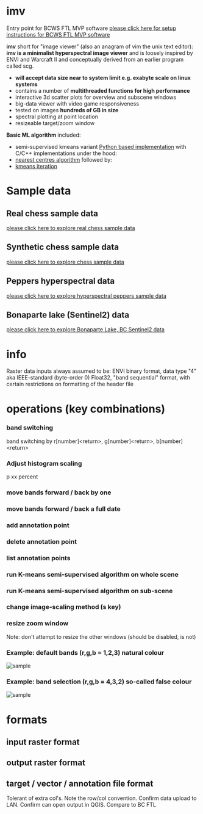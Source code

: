 # imv

Entry point for BCWS FTL MVP software [please click here for setup instructions for BCWS FTL MVP software](https://github.com/bcgov/bcws-psu-research/blob/master/imv/SETUP.md)

**imv** short for "image viewer" (also an anagram of vim the unix text editor): **imv is a minimalist hyperspectral image viewer** and is loosely inspired by ENVI and Warcraft II and conceptually derived from an earlier program called scg.
* **will accept data size near to system limit e.g. exabyte scale on linux systems**
* contains a number of **multithreaded functions for high performance**
* interactive 3d scatter plots for overview and subscene windows
* big-data viewer with video game responsiveness
* tested on images **hundreds of GB in size**
* spectral plotting at point location
* resizeable target/zoom window

**Basic ML algorithm** included: 
* semi-supervised kmeans variant [Python based implementation](https://github.com/bcgov/bcws-psu-research/blob/master/py/kmeans_optimize.py) with C/C++ implementations under the hood:
* [nearest centres algorithm](https://github.com/bcgov/bcws-psu-research/blob/master/cpp/raster_nearest_centre.cpp) followed by:
* [kmeans iteration](https://github.com/bcgov/bcws-psu-research/blob/master/cpp/kmeans_iter.cpp) 

# Sample data

## Real chess sample data
[please click here to explore real chess sample data](https://github.com/bcgov/bcws-psu-research/tree/master/imv/chess_real)

## Synthetic chess sample data
[please click here to explore chess sample data](https://github.com/bcgov/bcws-psu-research/tree/master/imv/chess)

## Peppers hyperspectral data
[please click here to explore hyperspectral peppers sample data](https://github.com/bcgov/bcws-psu-research/tree/master/imv/peppers)

## Bonaparte lake (Sentinel2) data
[please click here to explore Bonaparte Lake, BC Sentinel2 data](https://github.com/bcgov/bcws-psu-research/blob/master/imv/bonaparte/README.md)

# info

Raster data inputs always assumed to be: ENVI binary format, data type "4" aka IEEE-standard (byte-order 0) Float32, "band sequential" format, with certain restrictions on formatting of the header file

# operations (key combinations)
### band switching
band switching by r[number]&lt;return>, g[number]&lt;return>, b[number]&lt;return>
### Adjust histogram scaling
p xx 
percent
### move bands forward / back by one
### move bands forward / back a full date
### add annotation point
### delete annotation point
### list annotation points
### run K-means semi-supervised algorithm on whole scene
### run K-means semi-supervised algorithm on sub-scene
### change image-scaling method (s key)
### resize zoom window

Note: don't attempt to resize the other windows (should be disabled, is not)

### Example: default bands (r,g,b = 1,2,3) natural colour

![sample](rgb-1,2,3.png)

### Example: band selection (r,g,b = 4,3,2) so-called false colour

![sample](rgb-4,3,2.png)

# formats
## input raster format
## output raster format
## target / vector / annotation file format
Tolerant of extra col's. Note the row/col convention. Confirm data upload to LAN. Confirm can open output in QGIS. Compare to BC FTL
